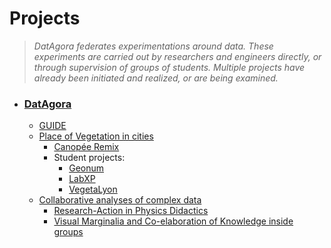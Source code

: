 # Projects
>*DatAgora federates experimentations around data. These experiments are carried out by researchers and engineers directly, or through supervision of groups of students.
Multiple projects have already been initiated and realized, or are being examined.*

- ### **[DatAgora](datagora)**
  - [GUIDE](guide)
  - [Place of Vegetation in cities](cities-vegetation)
    - [Canopée Remix](canopee-remix)
    - Student projects:
      - [Geonum](geonum20)
      - [LabXP](labxp)
      - [VegetaLyon](vegetalyon)
  - [Collaborative analyses of complex data](project_Transferability)
    - [Research-Action in Physics Didactics](project_RA_physics)
    - [Visual Marginalia and Co-elaboration of Knowledge inside groups](project_Visual_Marginalia)
